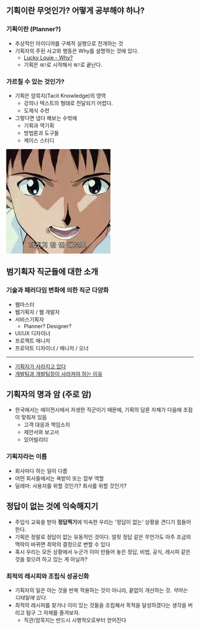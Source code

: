 ## 기획이란 무엇인가? 어떻게 공부해야 하나?

### 기획이란 (Planner?)

- 추상적인 아이디어를 구체적 실행으로 전개하는 것
- 기획자의 주된 사고와 행동은 Why를 설명하는 것에 있다.
	- [Lucky Louie - Why?](https://www.youtube.com/watch?v=znE5yuiKj-Y)
	- 기획은 `왜?`로 시작해서 `왜?`로 끝난다.

### 가르칠 수 있는 것인가?

- 기획은 암묵지(Tacit Knowledge)의 영역
	- 강의나 텍스트의 형태로 전달되기 어렵다.
	- 도제식 수련
- 그렇다면 냅다 해보는 수밖에
	- 기획과 역기획
	- 방법론과 도구들
	- 케이스 스터디

![](../attachments/ux-then-just-do.png)

## 범기획자 직군들에 대한 소개

### 기술과 패러다임 변화에 의한 직군 다양화

- 웹마스터
- 웹기획자 / 웹 개발자
- 서비스기획자
	- Planner? Designer?
- UI/UX 디자이너
- 프로젝트 매니저
- 프로덕트 디자이너 / 매니저 / 오너 

***

- [기획자가 사라지고 있다](https://seokjun.kim/why-engineers-become-ceo/)
- [개발팀과 개발팀장이 사라져야 하는 이유](https://seokjun.kim/no-reason-for-dev-team/)

## 기획자의 명과 암 (주로 암)

- 한국에서는 에이전시에서 자생한 직군이기 때문에, 기획의 담론 자체가 다음에 초점이 맞춰져 있음
	- 고객 대응과 책임소지
	- 제안서와 보고서
	- 있어빌리티

### 기획자라는 이름

- 회사마다 하는 일이 다름
- 어떤 회사들에서는 욕받이 또는 잡부 역할
- 딜레마: 사용자를 위할 것인가? 회사를 위할 것인가?

## 정답이 없는 것에 익숙해지기

- 주입식 교육을 받아 **정답찍기**에 익숙한 우리는 '정답이 없는' 상황을 견디기 힘들어한다.
- 기획은 정말로 정답이 없는 유동적인 것이다. 얼핏 정답 같은 무언가도 아주 조금의 맥락이 바뀌면 최악의 결정으로 변할 수 있다
- 혹시 우리는 모든 상황에서 누군가 이미 만들어 놓은 정답, 비법, 공식, 레시피 같은 것을 찾으려 하고 있는 게 아닐까?

### 최적의 레시피와 조립식 성공신화

- 기획자의 일은 아는 것을 반복 적용하는 것이 아니라, 끝없이 개선하는 것. *악마는 디테일에 있다.*
- 최적의 레시피를 찾거나 이미 있는 것들을 조립해서 목적을 달성하겠다는 생각을 버리고 탐구 그 자체를 즐겨보자.
	- 직관/암묵지는 반드시 시행착오로부터 얻어진다